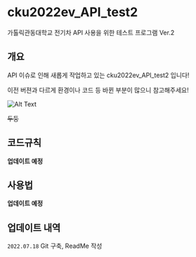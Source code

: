 # cku2022ev_API_test2
가톨릭관동대학교 전기차 API 사용을 위한 테스트 프로그램 Ver.2

## 개요

API 이슈로 인해 새롭게 작업하고 있는 cku2022ev_API_test2 입니다!

이전 버젼과 다르게 환경이나 코드 등 바뀐 부분이 많으니 참고해주세요!

![Alt Text](https://mblogthumb-phinf.pstatic.net/MjAxNzA0MjlfNjcg/MDAxNDkzNDMxMjg0MTky.ZeNF2yR-4BNwOHJAqBkWmqMmCnNhDR_TpKdDkfmK728g.FFS3CwvwEfX4hMN-YjOZHjvNuEasK19HLLCZnzLq0HYg.GIF.sukaye5482/255EEC3A5903063F48DC23.gif)

~~두둥~~


## 코드규칙

**업데이트 예정**


## 사용법

**업데이트 예정**


## 업데이트 내역

`2022.07.18` Git 구축, ReadMe 작성

